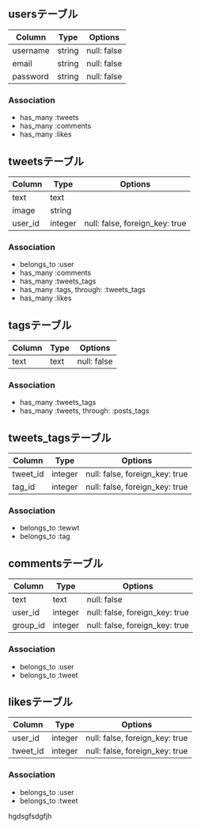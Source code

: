 ## usersテーブル
|Column|Type|Options|
|------|----|-------|
|username|string|null: false|
|email|string|null: false|
|password|string|null: false|
### Association
- has_many :tweets
- has_many :comments
- has_many :likes

## tweetsテーブル
|Column|Type|Options|
|------|----|-------|
|text|text||
|image|string||
|user_id|integer|null: false, foreign_key: true|
### Association
- belongs_to :user
- has_many :comments
- has_many :tweets_tags
- has_many :tags,  through:  :tweets_tags
- has_many :likes

## tagsテーブル
|Column|Type|Options|
|------|----|-------|
|text|text|null: false|
### Association
- has_many :tweets_tags
- has_many  :tweets,  through:  :posts_tags

## tweets_tagsテーブル
|Column|Type|Options|
|------|----|-------|
|tweet_id|integer|null: false, foreign_key: true|
|tag_id|integer|null: false, foreign_key: true|
### Association
- belongs_to :tewwt
- belongs_to :tag

## commentsテーブル
|Column|Type|Options|
|------|----|-------|
|text|text|null: false|
|user_id|integer|null: false, foreign_key: true|
|group_id|integer|null: false, foreign_key: true|
### Association
- belongs_to :user
- belongs_to :tweet

## likesテーブル
|Column|Type|Options|
|------|----|-------|
|user_id|integer|null: false, foreign_key: true|
|tweet_id|integer|null: false, foreign_key: true|
### Association
- belongs_to :user
- belongs_to :tweet

hgdsgfsdgfjh